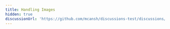 ```yaml
---
title: Handling Images
hidden: true
discussionUrl: 'https://github.com/mcansh/discussions-test/discussions/189'
---
```


